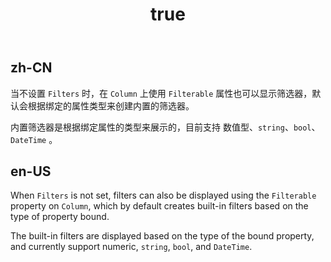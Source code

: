 ﻿---
order: 6
title:
  zh-CN: 内置筛选器
  en-US: Build-in Filters
---

## zh-CN

当不设置 `Filters` 时，在 `Column` 上使用 `Filterable` 属性也可以显示筛选器，默认会根据绑定的属性类型来创建内置的筛选器。

内置筛选器是根据绑定属性的类型来展示的，目前支持 数值型、`string`、`bool`、`DateTime` 。

## en-US

When `Filters` is not set, filters can also be displayed using the `Filterable` property on `Column`, which by default creates built-in filters based on the type of property bound.

The built-in filters are displayed based on the type of the bound property, and currently support numeric, `string`, `bool`, and `DateTime`.